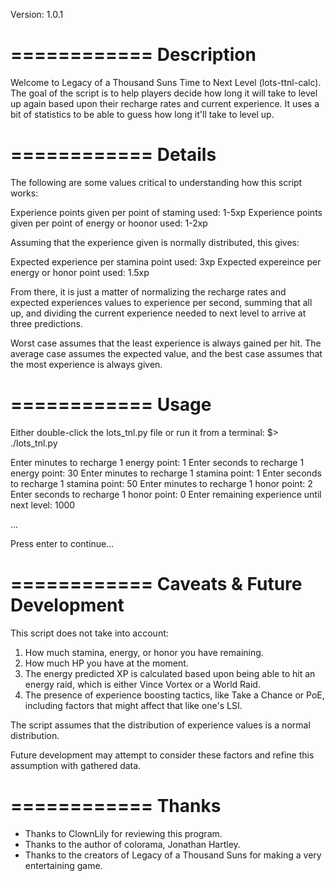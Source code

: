 Version: 1.0.1

============
Description
============
Welcome to Legacy of a Thousand Suns Time to Next Level
(lots-ttnl-calc). The goal of the script is to help players decide how
long it will take to level up again based upon their recharge rates
and current experience. It uses a bit of statistics to be able to
guess how long it'll take to level up.

============
Details
============
The following are some values critical to understanding how this
script works:

Experience points given per point of staming used: 1-5xp
Experience points given per point of energy or hoonor used: 1-2xp

Assuming that the experience given is normally distributed, this
gives:

Expected experience per stamina point used: 3xp
Expected expereince per energy or honor point used: 1.5xp

From there, it is just a matter of normalizing the recharge rates and
expected experiences values to experience per second, summing that all
up, and dividing the current experience needed to next level to arrive
at three predictions.

Worst case assumes that the least experience is always gained per
hit. The average case assumes the expected value, and the best case
assumes that the most experience is always given.

============
Usage
============
Either double-click the lots_tnl.py file or run it from a terminal:
$> ./lots_tnl.py

Enter minutes to recharge 1 energy point: 1
Enter seconds to recharge 1 energy point: 30
Enter minutes to recharge 1 stamina point: 1
Enter seconds to recharge 1 stamina point: 50
Enter minutes to recharge 1 honor point: 2
Enter seconds to recharge 1 honor point: 0
Enter remaining experience until next level: 1000

...

Press enter to continue...

============
Caveats & Future Development
============
This script does not take into account:

1. How much stamina, energy, or honor you have remaining. 
2. How much HP you have at the moment. 
3. The energy predicted XP is calculated based upon being able to hit
   an energy raid, which is either Vince Vortex or a World Raid.
4. The presence of experience boosting tactics, like Take a Chance or
   PoE, including factors that might affect that like one's LSI.

The script assumes that the distribution of experience values is a normal distribution. 

Future development may attempt to consider these factors and refine
this assumption with gathered data.

============
Thanks
============

* Thanks to ClownLily for reviewing this program.
* Thanks to the author of colorama, Jonathan Hartley.
* Thanks to the creators of Legacy of a Thousand Suns for making a very
  entertaining game.
